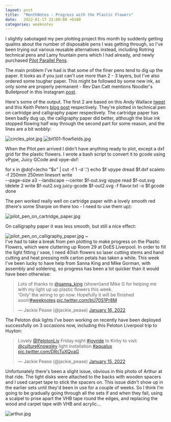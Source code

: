 ```yaml
---
layout: post
title:  "MonthNotes - Progress with the Plastic Flowers"
date:   2022-01-17 22:00:00 +0100
categories: weeknotes
---
```

I slightly sabotaged my pen plotting project this month by suddenly getting qualms about the number of disposable pens I was getting through, so I've been trying out various reusable alternatives instead, including Rotring technical pens and Lamy fountain pens which I had already, and newly purchased [Pilot Parallel Pens](https://www.cultpens.com/i/q/PL01289/pilot-parallel-pen).

The main problem I've had is that some of the finer pens tend to dig up the paper. It looks as if you just can't use more than 2 - 3 layers, but I've also ordered some tougher paper. This might be followed by some new ink, as only some are properly permanent - Rev Dan Catt mentions Noodler's Bulletproof in this Instagram [post](https://www.instagram.com/p/CYj10z4tQ1a/).

Here's some of the output. The first 2 are based on this Andy Wallace [tweet](https://twitter.com/Andy_Makes/status/1470549299020943360?s=20) and this Keith Peters [blog post](https://www.bit-101.com/blog/2017/10/flow-fields-part-i/) respectively. They're plotted in technical pen on cartridge and calligraphy paper respectively. The cartridge paper has been badly dug up, the calligraphy paper did better, although the blue ink stopped flowing half way through the second part for some reason, and the lines are a bit wobbly:

![circles_plot.jpg](https://jackiepease.github.io/assets/monthnotes_20220117/circles_plot.jpg)
![bit101-flowfields.jpg](https://jackiepease.github.io/assets/monthnotes_20220117/bit101-flowfields.jpg)

When the Pilot pen arrived I didn't have anything ready to plot, except a dxf grid for the plastic flowers. I wrote a bash script to convert it to gcode using vPype, Juicy GCode and vpye-dxf:

for x in $@
do
   f=$(echo "$x" | cut -f 1 -d '.')
   echo $f
   vpype dread $f.dxf scaleto -f 250mm 250mm linesort write \
           --page-size a3 --landscape --center $f-out.svg
   vpype read $f-out.svg ldelete 2 write $f-out2.svg
   juicy-gcode $f-out2.svg -f flavor.txt -o $f.gcode
done

The pen worked really well on cartridge paper with a lovely smooth red (there's some Sharpie on there too - I need to use them up):

![pilot_pen_on_cartridge_paper.jpg](https://jackiepease.github.io/assets/monthnotes_20220117/pilot_pen_on_cartridge_paper.jpg)

On calligraphy paper it was less smooth, but still a nice effect:

![pilot_pen_on_calligraphy_paper.jpg](https://jackiepease.github.io/assets/monthnotes_20220117/pilot_pen_on_calligraphy_paper.jpg)
~                                                                                                                        
I've had to take a break from pen plotting to make progress on the Plastic Flowers, which were cluttering up Room 29 at DoES Liverpool. In order to fill the light fitting / vase, I need 40ish flowers so laser cutting stems and hand cutting and heat pressing milk carton petals has taken a while. This week I've been lucky to have help from Sanna King and Mike Gorman, with assembly and soldering, so progress has been a lot quicker than it would have been otherwise: 

<blockquote class="twitter-tweet"><p lang="en" dir="ltr">Lots of thanks to <a href="https://twitter.com/sanna_king?ref_src=twsrc%5Etfw">@sanna_king</a> (shown)and Mike G for helping me with my light up up plastic flowers this week. <br>&#39;Only&#39; the wiring to go now. Hopefully it will be finished soon!<a href="https://twitter.com/hashtag/weeknotes?src=hash&amp;ref_src=twsrc%5Etfw">#weeknotes</a> <a href="https://t.co/bU70S1Pr8M">pic.twitter.com/bU70S1Pr8M</a></p>&mdash; Jackie Pease (@jackie_pease) <a href="https://twitter.com/jackie_pease/status/1482844377131241479?ref_src=twsrc%5Etfw">January 16, 2022</a></blockquote>

The Peloton disk lights I've been working on recently have been deployed successfully on 3 occasions now, including this Peloton Liverpool trip to Huyton:

<blockquote class="twitter-tweet"><p lang="en" dir="ltr">Lovely <a href="https://twitter.com/PelotonLiv?ref_src=twsrc%5Etfw">@PelotonLiv</a> Friday night <a href="https://twitter.com/hashtag/joyride?src=hash&amp;ref_src=twsrc%5Etfw">#joyride</a> to Kirby to visit <a href="https://twitter.com/cultureKnowsley?ref_src=twsrc%5Etfw">@cultureKnowsley</a> light installation <a href="https://twitter.com/hashtag/aqualux?src=hash&amp;ref_src=twsrc%5Etfw">#aqualux</a> <a href="https://t.co/DRcTuXQvaG">pic.twitter.com/DRcTuXQvaG</a></p>&mdash; Jackie Pease (@jackie_pease) <a href="https://twitter.com/jackie_pease/status/1482262962219978754?ref_src=twsrc%5Etfw">January 15, 2022</a></blockquote>

Unfortunately there's been a slight issue, obvious in this photo of Arthur at that ride. The light disks were attached to the backs with wooden spacers and I used carpet tape to stick the spacers on. This issue didn't show up in the earlier sets until they'd been in use for a couple of weeks. So I think I'm going to be gradually going through all the sets if and when they fail, using a scalpel to prise apart the VHB tape round the edges, and replacing the wood and carpet tape with VHB and acrylic...

![arthur.jpg](https://jackiepease.github.io/assets/monthnotes_20220117/arthur.jpg)

